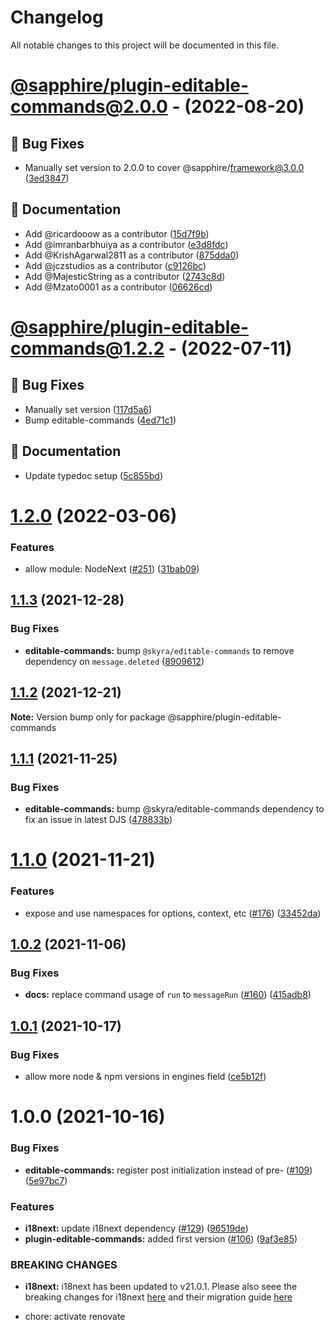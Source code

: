 # Changelog

All notable changes to this project will be documented in this file.

# [@sapphire/plugin-editable-commands@2.0.0](https://github.com/sapphiredev/plugins/compare/@sapphire/plugin-editable-commands@1.2.2...@sapphire/plugin-editable-commands@2.0.0) - (2022-08-20)

## 🐛 Bug Fixes

- Manually set version to 2.0.0 to cover @sapphire/framework@3.0.0 ([3ed3847](https://github.com/sapphiredev/plugins/commit/3ed38478b5af86e28054676397af39ef829b9c73))

## 📝 Documentation

- Add @ricardooow as a contributor ([15d7f9b](https://github.com/sapphiredev/plugins/commit/15d7f9b0d7428559441550aba1918d068565baa6))
- Add @imranbarbhuiya as a contributor ([e3d8fdc](https://github.com/sapphiredev/plugins/commit/e3d8fdc433a6c89389b2e1c574245e8140d1c47a))
- Add @KrishAgarwal2811 as a contributor ([875dda0](https://github.com/sapphiredev/plugins/commit/875dda0756f1b5302e77993e44a1ac9ab1a065d0))
- Add @jczstudios as a contributor ([c9126bc](https://github.com/sapphiredev/plugins/commit/c9126bc2bb454989c006864293ef99a47369dc38))
- Add @MajesticString as a contributor ([2743c8d](https://github.com/sapphiredev/plugins/commit/2743c8d5b9abe1b554ac7d776cb827d6a1e9db7b))
- Add @Mzato0001 as a contributor ([06626cd](https://github.com/sapphiredev/plugins/commit/06626cd7ff94d3bc8ce75da6383e1b77b6109a3d))

# [@sapphire/plugin-editable-commands@1.2.2](https://github.com/sapphiredev/plugins/compare/@sapphire/plugin-editable-commands@1.2.0...@sapphire/plugin-editable-commands@1.2.2) - (2022-07-11)

## 🐛 Bug Fixes

- Manually set version ([117d5a6](https://github.com/sapphiredev/plugins/commit/117d5a6256af7e01b420b28f95abec36f3feb0af))
- Bump editable-commands ([4ed71c1](https://github.com/sapphiredev/plugins/commit/4ed71c127b10acdf3919f4b04ecbd6f3b73043c9))

## 📝 Documentation

- Update typedoc setup ([5c855bd](https://github.com/sapphiredev/plugins/commit/5c855bd8341f155a41c9b85738541f1f47ac837a))

# [1.2.0](https://github.com/sapphiredev/plugins/compare/@sapphire/plugin-editable-commands@1.1.3...@sapphire/plugin-editable-commands@1.2.0) (2022-03-06)

### Features

-   allow module: NodeNext ([#251](https://github.com/sapphiredev/plugins/issues/251)) ([31bab09](https://github.com/sapphiredev/plugins/commit/31bab09834ebc1bc646e4a2849dbd24c65f08c0e))

## [1.1.3](https://github.com/sapphiredev/plugins/compare/@sapphire/plugin-editable-commands@1.1.2...@sapphire/plugin-editable-commands@1.1.3) (2021-12-28)

### Bug Fixes

-   **editable-commands:** bump `@skyra/editable-commands` to remove dependency on `message.deleted` ([8909612](https://github.com/sapphiredev/plugins/commit/890961274e040db29ff6caeb3da5c9caf7187c32))

## [1.1.2](https://github.com/sapphiredev/plugins/compare/@sapphire/plugin-editable-commands@1.1.1...@sapphire/plugin-editable-commands@1.1.2) (2021-12-21)

**Note:** Version bump only for package @sapphire/plugin-editable-commands

## [1.1.1](https://github.com/sapphiredev/plugins/compare/@sapphire/plugin-editable-commands@1.1.0...@sapphire/plugin-editable-commands@1.1.1) (2021-11-25)

### Bug Fixes

-   **editable-commands:** bump @skyra/editable-commands dependency to fix an issue in latest DJS ([478833b](https://github.com/sapphiredev/plugins/commit/478833b2d7d6f17a6e735e494618786c90b96926))

# [1.1.0](https://github.com/sapphiredev/plugins/compare/@sapphire/plugin-editable-commands@1.0.2...@sapphire/plugin-editable-commands@1.1.0) (2021-11-21)

### Features

-   expose and use namespaces for options, context, etc ([#176](https://github.com/sapphiredev/plugins/issues/176)) ([33452da](https://github.com/sapphiredev/plugins/commit/33452da808d91313a5d3bf680e11b5208ac67442))

## [1.0.2](https://github.com/sapphiredev/plugins/compare/@sapphire/plugin-editable-commands@1.0.1...@sapphire/plugin-editable-commands@1.0.2) (2021-11-06)

### Bug Fixes

-   **docs:** replace command usage of `run` to `messageRun` ([#160](https://github.com/sapphiredev/plugins/issues/160)) ([415adb8](https://github.com/sapphiredev/plugins/commit/415adb85b884da5d0f1f2ce07a9d46134f2bcb12))

## [1.0.1](https://github.com/sapphiredev/plugins/compare/@sapphire/plugin-editable-commands@1.0.0...@sapphire/plugin-editable-commands@1.0.1) (2021-10-17)

### Bug Fixes

-   allow more node & npm versions in engines field ([ce5b12f](https://github.com/sapphiredev/plugins/commit/ce5b12f8142297bceda49b85574a95a3cf9112ab))

# 1.0.0 (2021-10-16)

### Bug Fixes

-   **editable-commands:** register post initialization instead of pre- ([#109](https://github.com/sapphiredev/plugins/issues/109)) ([5e97bc7](https://github.com/sapphiredev/plugins/commit/5e97bc7ef6809edd5f7bb76018b0b4d209589a54))

### Features

-   **i18next:** update i18next dependency ([#129](https://github.com/sapphiredev/plugins/issues/129)) ([96519de](https://github.com/sapphiredev/plugins/commit/96519de5de253db390ed9a76ed073ffe1eabd187))
-   **plugin-editable-commands:** added first version ([#106](https://github.com/sapphiredev/plugins/issues/106)) ([9af3e85](https://github.com/sapphiredev/plugins/commit/9af3e85a8641f852eaf114679ceed1e71034d16c))

### BREAKING CHANGES

-   **i18next:** i18next has been updated to v21.0.1. Please also seee the breaking changes for i18next [here](https://github.com/i18next/i18next/blob/master/CHANGELOG.md#2100) and their migration guide [here](https://www.i18next.com/misc/migration-guide#v-20-x-x-to-v-21-0-0)

-   chore: activate renovate
